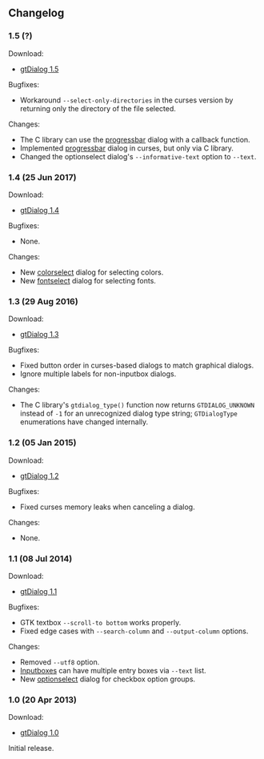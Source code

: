 ## Changelog

### 1.5 (?)

Download:

* [gtDialog 1.5][]

Bugfixes:

* Workaround `--select-only-directories` in the curses version by returning only
  the directory of the file selected.

Changes:

* The C library can use the [progressbar][] dialog with a callback function.
* Implemented [progressbar][] dialog in curses, but only via C library.
* Changed the optionselect dialog's `--informative-text` option to `--text`.

[gtDialog 1.5]: https://github.com/orbitalquark/gtdialog/archive/gtdialog_1.5.zip
[progressbar]: manual.html#progressbar

### 1.4 (25 Jun 2017)

Download:

* [gtDialog 1.4][]

Bugfixes:

* None.

Changes:

* New [colorselect][] dialog for selecting colors.
* New [fontselect][] dialog for selecting fonts.

[gtDialog 1.4]: https://github.com/orbitalquark/gtdialog/archive/gtdialog_1.4.zip
[colorselect]: manual.html#color-selection-gtk-only
[fontselect]: manual.html#font-selection-gtk-only

### 1.3 (29 Aug 2016)

Download:

* [gtDialog 1.3][]

Bugfixes:

* Fixed button order in curses-based dialogs to match graphical dialogs.
* Ignore multiple labels for non-inputbox dialogs.

Changes:

* The C library's `gtdialog_type()` function now returns `GTDIALOG_UNKNOWN`
  instead of `-1` for an unrecognized dialog type string; `GTDialogType`
  enumerations have changed internally.

[gtDialog 1.3]: https://github.com/orbitalquark/gtdialog/archive/gtdialog_1.3.zip

### 1.2 (05 Jan 2015)

Download:

* [gtDialog 1.2][]

Bugfixes:

* Fixed curses memory leaks when canceling a dialog.

Changes:

* None.

[gtDialog 1.2]: https://github.com/orbitalquark/gtdialog/archive/gtdialog_1.2.zip

### 1.1 (08 Jul 2014)

Download:

* [gtDialog 1.1][]

Bugfixes:

* GTK textbox `--scroll-to bottom` works properly.
* Fixed edge cases with `--search-column` and `--output-column` options.

Changes:

* Removed `--utf8` option.
* [Inputboxes][] can have multiple entry boxes via `--text` list.
* New [optionselect][] dialog for checkbox option groups.

[gtDialog 1.1]: https://github.com/orbitalquark/gtdialog/archive/gtdialog_1.1.zip
[Inputboxes]: manual.html#inputboxes
[optionselect]: manual.html#option-selection

### 1.0 (20 Apr 2013)

Download:

* [gtDialog 1.0][]

Initial release.

[gtDialog 1.0]: https://github.com/orbitalquark/gtdialog/archive/gtdialog_1.0.zip
